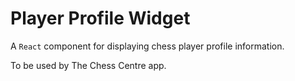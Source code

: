 # Player Profile Widget

A `React` component for displaying chess player profile information.

To be used by The Chess Centre app.

